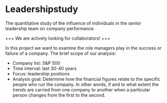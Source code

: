# Leadershipstudy
The quantitative study of the influence of individuals in the senior leadership team on company performance

+++ We are actively looking for collaborators! +++

In this project we want to examine the role managers play in the success or failure of a company.
The brief scope of our analysis:
- Company list: S&P 500
- Time interval: last 30-40 years
- Focus: leadership positions
- Analysis goal: Determine how the financial figures relate to the specific people who run the company. In other words, if and to what extent the trends are carried from one company to another when a particular person changes from the first to the second.
